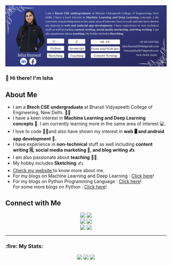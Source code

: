 <img src="profile-bar.png" width="match-parent">

### 👋 Hi there! I'm Isha

## About Me
<ul>
<li>I am a <b> Btech CSE undergraduate </b> at Bharati Vidyapeeth College of Engineering, New Delhi. 👩‍🎓</li>
  <li>I have a keen interest in <b>Machine Learning and Deep Learning concepts 🤖</b>. I am currently learning more in the same area of interest 💻.</li>
<li>I love to code 👩‍💻and also have shown my interest in <b>web 🖥 and android app development 📱.</b></li>
  <li>I have experience in <b>non-technical</b> stuff as well including <b>content writing 🗒, social media marketing 📢, and blog writing ✍</b>.</li>
  <li>I am also passionate about <b>teaching</b> 👩‍🏫. </li>
  <li>My hobby includes <b>Sketching</b> ✍.</li>
  <li><a href="https://isha-bansal.netlify.app/"> Check my website </a> to know more about me.</li>
  <li>For my blogs on Machine Learning and Deep Learning  : <a href=["https://www.askpython.com/author/isha" target="_blank"> Click here</a>!</li>
  <li>For my blogs on Python Programming Language : <a href="https://www.askpython.com/author/isha" target="_blank"> Click here</a>!</li>
  </li>For some more blogs on Python  : <a href="[https://www.askpython.com/author/isha" target="_blank"> Click here</a>!</li>
</ul>

## Connect with Me
<p align="center">
  <a href="mailto:isha.bansal1504@gmail.com"><img height=30em" src="https://img.shields.io/badge/-isha.bansal1504@gmail.com-D14836?style=flat&logo=Gmail&logoColor=white"/></a>
    <a href="mailto:bansalisha867@gmail.com"><img height=30em" src="https://img.shields.io/badge/-bansalisha867@gmail.com-D14836?style=flat&logo=Gmail&logoColor=white"/></a>
  <br>
  <a href="https://www.linkedin.com/in/isha-bansal-433514180/"><img height=30em" src="https://img.shields.io/badge/-Isha%20Bansal-0077B5?style=flat&logo=Linkedin&logoColor=white"/></a>
  <a href="https://isha-bansal.netlify.app/"><img height=30em" src="https://img.shields.io/badge/My Portfolio Website-4285F4?style=for-the-badge&logo=GoogleChrome&logoColor=white"/></a>
  <br>
  <a href="https://www.hackerrank.com/isha_bansal0408"><img height="30em"src="https://img.shields.io/badge/-My HackerRank-2EC866?style=for-the-badge&logo=HackerRank&logoColor=white"/></a>
  <a href="https://leetcode.com/IshaBansal0408/"><img height="30em"src="https://img.shields.io/badge/My LeetCode-000000?style=for-the-badge&logo=LeetCode&logoColor=#d16c06"/></a>
  
  
</p>

<hr>
<h3>:fire: My Stats:</h3>

<p align="center">
  <img height="200em" src="http://github-readme-streak-stats.herokuapp.com?user=IshaBansal0408&theme=dark&hide_border=true"/>
  <img height="200em" src="https://github-readme-stats.vercel.app/api?username=IshaBansal0408&show_icons=true&theme=radical"/>
  <img height="200em" src="https://github-readme-stats.vercel.app/api/top-langs/?username=IshaBansal0408&layout=compact&theme=vision-friendly-dark"/>
</p>


<!--
   ![Top Langs](https://github-readme-stats.vercel.app/api/top-langs/?username=IshaBansal0408&theme=tokyonight)
  <img src="profile-bar.png" width="match-parent">
  **IshaBansal0408/IshaBansal0408** is a ✨ _special_ ✨ repository because its `README.md` (this file) appears on your GitHub profile.
  <a href="https://myresume.bss.design/"><img src="https://img.shields.io/badge/-Isha Bansal.com-3423A6?style=flat&logo=Google-Chrome&logoColor=white"/></a>
  <a href="https://instagram.com/adityavs_"><img src="https://img.shields.io/badge/-@adityavs__-E4405F?style=flat&logo=Instagram&logoColor=white"/></a>
  <a href="https://www.facebook.com/isha.bansal.7334504/"><img src="https://img.shields.io/badge/-@Isha Bansal-1877F2?style=flat&logo=Facebook&logoColor=white"/></a>
  <img height="150em" src="https://github-readme-stats-eight-theta.vercel.app/api/top-langs/?username=IshaBansal0408&layout=compact&langs_count=8&theme=algolia"/>

  ![visitors](https://visitor-badge.glitch.me/badge?page_id=IshaBansal0408/IshaBansal0408)

  <img height="150em" src="https://github-readme-stats-eight-theta.vercel.app/api/top-langs/?username=IshaBansal0408&layout=compact&langs_count=8&theme=algolia"/>

!-->
